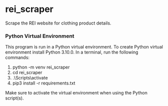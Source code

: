 # rei_scraper
Scrape the REI website for clothing product details.

### Python Virtual Environment
This program is run in a Python virtual environment.
To create Python virtual environment install Python 3.10.0.
In a terminal, run the following commands:
1. python -m venv rei_scraper
2. cd rei_scraper
3. .\Scripts\activate
4. pip3 install -r requirements.txt

Make sure to activate the virtual environment when using the Python script(s).


